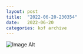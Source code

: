 ```yaml
---
layout:	post
title:	"2022-06-20-230354"
date:	2022-06-20
categories:	kof archive
---
```


![Image Alt](https://k0f.github.io/assets/2022-06-20-230354.jpg)
